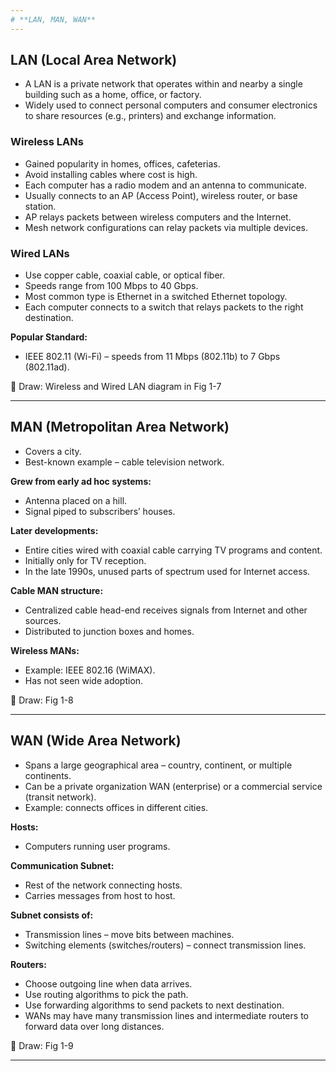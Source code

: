 ```yaml
---
# **LAN, MAN, WAN**
---
```


## **LAN (Local Area Network)**

- A LAN is a private network that operates within and nearby a single building such as a home, office, or factory.
- Widely used to connect personal computers and consumer electronics to share resources (e.g., printers) and exchange information.

### **Wireless LANs**

- Gained popularity in homes, offices, cafeterias.
- Avoid installing cables where cost is high.
- Each computer has a radio modem and an antenna to communicate.
- Usually connects to an AP (Access Point), wireless router, or base station.
- AP relays packets between wireless computers and the Internet.
- Mesh network configurations can relay packets via multiple devices.

### **Wired LANs**

- Use copper cable, coaxial cable, or optical fiber.
- Speeds range from 100 Mbps to 40 Gbps.
- Most common type is Ethernet in a switched Ethernet topology.
- Each computer connects to a switch that relays packets to the right destination.

**Popular Standard:**

- IEEE 802.11 (Wi-Fi) – speeds from 11 Mbps (802.11b) to 7 Gbps (802.11ad).

📌 Draw: Wireless and Wired LAN diagram in Fig 1-7

---

## **MAN (Metropolitan Area Network)**

- Covers a city.
- Best-known example – cable television network.

**Grew from early ad hoc systems:**

- Antenna placed on a hill.
- Signal piped to subscribers’ houses.

**Later developments:**

- Entire cities wired with coaxial cable carrying TV programs and content.
- Initially only for TV reception.
- In the late 1990s, unused parts of spectrum used for Internet access.

**Cable MAN structure:**

- Centralized cable head-end receives signals from Internet and other sources.
- Distributed to junction boxes and homes.

**Wireless MANs:**

- Example: IEEE 802.16 (WiMAX).
- Has not seen wide adoption.

📌 Draw: Fig 1-8

---

## **WAN (Wide Area Network)**

- Spans a large geographical area – country, continent, or multiple continents.
- Can be a private organization WAN (enterprise) or a commercial service (transit network).
- Example: connects offices in different cities.

**Hosts:**

- Computers running user programs.

**Communication Subnet:**

- Rest of the network connecting hosts.
- Carries messages from host to host.

**Subnet consists of:**

- Transmission lines – move bits between machines.
- Switching elements (switches/routers) – connect transmission lines.

**Routers:**

- Choose outgoing line when data arrives.
- Use routing algorithms to pick the path.
- Use forwarding algorithms to send packets to next destination.
- WANs may have many transmission lines and intermediate routers to forward data over long distances.

📌 Draw: Fig 1-9

---
